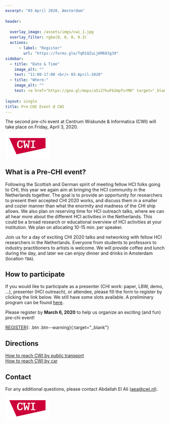 ```yaml
---
excerpt: "03 April 2020, Amsterdam"

header:

  overlay_image: /assets/imgs/cwi_1.jpg
  overlay_filter: rgba(0, 0, 0, 0.3)
  actions:
      - label: "Register"
        url: "https://forms.gle/TqR1QZuLj6M683g39"
sidebar:
  - title: "Date & Time"
    image_alt: ""
    text: "11:00-17:00 <br/> 03-April-2020"
  - title: "Where:"
    image_alt: ""
    text: <a href="https://goo.gl/maps/a5i27kuFb2mpfvrM8" target="_blank">CWI, Science Park 123 <br/> 1098 XG, Amsterdam </a>

layout: single
title: Pre-CHI Event @ CWI
---
```


The second pre-chi event at Centrum Wiskunde &amp; Informatica (CWI) will take place on Friday, April 3, 2020.

<a href="https://www.dis.cwi.nl/"><img src="./assets/imgs/logos/cwi.png" width="140"></a>

## What is a Pre-CHI event?

Following the Scottish and German spirit of meeting fellow HCI folks going to CHI, this year we again aim at bringing the HCI community in the Netherlands together. The goal is to provide an opportunity for researchers to present their accepted CHI 2020 works, and discuss them in a smaller and cozier manner than what the enormity and madness of the CHI ship allows. We also plan on reserving time for HCI outreach talks, where we can all hear more about the different HCI activities in the Netherlands. This could be a broad research or educational overview of HCI activities at your institution. We plan on allocating 10-15 min. per speaker.

Join us for a day of exciting CHI 2020 talks and networking with fellow HCI researchers in the Netherlands. Everyone from students to professors to industry practitioners to artists is welcome. We will provide coffee and lunch during the day, and later we can enjoy dinner and drinks in Amsterdam (location `TBA`).

## How to participate

If you would like to participate as a presenter (CHI work: paper, LBW, demo, ...), presenter (HCI outreach), or attendee, please fill the form to register by clicking the link below. We still have some slots available. A preliminary program can be found [here](program).

Please register by **March 6, 2020** to help us organize an exciting (and fun) pre-chi event!

[REGISTER](https://forms.gle/TqR1QZuLj6M683g39){: .btn .btn--warning}{:target="\_blank"}
<!--
Please <a href="https://forms.gle/TqR1QZuLj6M683g39" target="\_blank" >register </a> to help us organize an exciting (and fun) pre-chi event! -->

## Directions

<a href="https://www.cwi.nl/about/contact/how-reach-cwi-public-transport" target="\_blank" >How to reach CWI by public transport </a> <br/>
<a href="https://www.cwi.nl/about/contact/how-reach-cwi-car/default-page" target="\_blank" >How to reach CWI by car</a>



## Contact

For any additional questions, please contact Abdallah El Ali ([aea@cwi.nl](mailto:aea@cwi.nl)).

<a href="https://www.dis.cwi.nl/"><img src="./assets/imgs/logos/cwi.png" width="140"></a>
